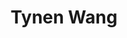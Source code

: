 ---
title: Tynen Wang
layout: fellow
university: xx
programming-languages: xx
description: xxxx
interests: xx
img: logo.jpg
---